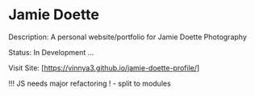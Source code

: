 Jamie Doette
============

Description: A personal website/portfolio for Jamie Doette Photography

Status: In Development ...

Visit Site: [https://vinnya3.github.io/jamie-doette-profile/]

!!!  JS needs major refactoring ! - split to modules
